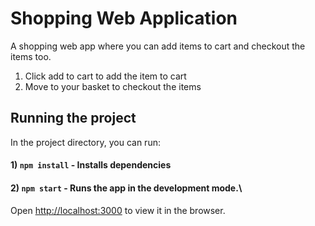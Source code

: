 # Shopping Web Application
A shopping web app where you can add items to cart and checkout the items too.
1) Click add to cart to add the item to cart
2) Move to your basket to checkout the items

## Running the project

In the project directory, you can run:
#### 1) `npm install` - Installs dependencies
#### 2) `npm start` - Runs the app in the development mode.\
Open [http://localhost:3000](http://localhost:3000) to view it in the browser.

